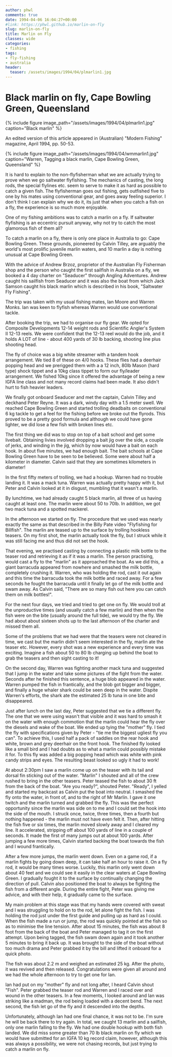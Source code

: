 ```yaml
---
author: phwl
comments: true
date: 1994-04-06 16:04:27+00:00
#link: https://phwl.github.io/marlin-on-fly
slug: marlin-on-fly
title: Marlin on Fly
classes: wide
categories:
- fishing
tags:
- fly-fishing
- australia
header:
  teaser: /assets/images/1994/04/plmarlin1.jpg
---
```

# Black marlin on fly, Cape Bowling Green, Queensland

{% include figure image_path="/assets/images/1994/04/plmarlin1.jpg" caption="Black marlin" %}

An edited version of this article appeared in (Australian) "Modern Fishing" magazine, April 1994, pp. 50-53.

<!-- more -->

{% include figure image_path="/assets/images/1994/04/wmmarlin1.jpg" caption="Warren, Tagging a black marlin, Cape Bowling Green, Queensland" %}

It is hard to explain to the non-flyfisherman what we are actually trying to prove when we go saltwater flyfishing. The mechanics of casting, the long rods, the special flylines etc. seem to serve to make it as hard as possible to catch a given fish. The flyfisherman goes out fishing, gets outfished five to one by his mates using conventional gear, and goes away feeling superior. I don't think I can explain why we do it, its just that when you catch a fish on a fly, the experience is so much more enjoyable.

One of my fishing ambitions was to catch a marlin on a fly. If saltwater flyfishing is an eccentric pursuit anyway, why not try to catch the most glamorous fish of them all?

To catch a marlin on a fly, there is only one place in Australia to go: Cape Bowling Green. These grounds, pioneered by Calvin Tilley, are arguably the world's most prolific juvenile marlin waters, and 10 marlin a day is nothing unusual at Cape Bowling Green.

With the advice of Andrew Brzoz, proprietor of the Australian Fly Fisherman shop and the person who caught the first sailfish in Australia on a fly, we booked a 4 day charter on "Seaducer" through Angling Adventures. Andrew caught his sailfish from Seaducer and it was also the boat from which Jack Samson caught his black marlin which is described in his book, "Saltwater Fly Fishing".

The trip was taken with my usual fishing mates, Ian Moore and Warren Monks. Ian was keen to flyfish whereas Warren would use conventional tackle.

After booking the trip, we had to organise our fly gear. We opted for Composite Developments 12-14 weight rods and Scientific Angler's System II 12-13 reels. We were confident that the 12-13 reel would do the job, and it holds A LOT of line - about 400 yards of 30 lb backing, shooting line plus shooting head.

The fly of choice was a big white streamer with a tandem hook arrangement. We tied 8 of these on 4/0 hooks. These flies had a deerhair popping head and we prerigged them with a a 12 inch, 80lb Mason (hard type) shock tippet and a 10kg class tippet to form our fly/leader arrangement. We fished 10kg since it offered the advantage of being a new IGFA line class and not many record claims had been made. It also didn't hurt to fish heavier leaders.

We finally got onboard Seaducer and met the captain, Calvin Tilley and deckhand Peter Reyne. It was a dark, windy day with a 1.5 meter swell. We reached Cape Bowling Green and started trolling deadbaits on conventional 6 kg tackle to get a feel for the fishing before we broke out the flyrods. This proved to be a pretty good
formula and although we could have gone lighter, we did lose a few fish with broken lines etc.

The first thing we did was to stop on top of a bait school and get some livebait. Obtaining livies involved dropping a bait jig over the side, a couple of jerks, and winding in the jig, which by now would have a bait on each hook. In about five minutes, we had enough bait. The bait schools at Cape Bowling Green have to be seen to be believed. Some were about half a kilometer in diameter. Calvin said that they are sometimes kilometers in diameter!

In the first fifty meters of trolling, we had a hookup. Warren had no trouble landing it. It was a mack tuna. Warren was actually pretty happy with it, but Peter and Calvin looked at it in disgust, mumbling that it wasn't a marlin.

By lunchtime, we had already caught 5 black marlin, all three of us having caught at least one. The marlin were about 50 to 70lb. In addition, we got two mack tuna and a spotted mackerel.

In the afternoon we started on fly. The procedure that we used was nearly exactly the same as that described in the Billy Pate video "Flyfishing for Billfish". The marlin are teased up to the surface by trolling hookless teasers. On my first shot, the marlin actually took the fly, but I struck while it was still facing me and thus did not set the hook.

That evening, we practised casting by connecting a plastic milk bottle to the teaser rod and retrieving it as if it was a marlin. The person practising, would cast a fly to the "marlin" as it approached the boat. As we did this, a giant barracuda appeared from nowhere and smashed the milk bottle, completely crushing it. Warren, who was holding the rod, cast it out again and this time the barracuda took the milk bottle and raced away. For a few seconds he fought the barracuda until it finally let go of the milk bottle and swam away. As Calvin said, "There are so many fish out here you can catch them on milk bottles!".

For the next four days, we tried and tried to get one on fly. We would troll at the unproductive times (and usually catch a few marlin) and then when the fish were on the bite (usually around the full tide), we would try the fly. We had about about sixteen shots up to the last afternoon of the charter and missed them all.

Some of the problems that we had were that the teasers were not cleared in time, we cast but the marlin didn't seem interested in the fly, marlin ate the teaser etc. However, every shot was a new experience and every time was exciting. Imagine a fish about 50 to 80 lb charging up behind the boat to grab the teasers and then sight casting to it!

On the second day, Warren was fighting another mack tuna and suggested that I jump in the water and take some pictures of the fight from the water. Seconds after he finished this sentence, a huge blob appeared in the water. Warren pumped the fish in frantically, and the blob got bigger and bigger, and finally a huge whaler shark could be seen deep in the water. Dispite Warren's efforts, the shark ate the estimated 25 lb tuna in one bite and disappeared.

Just after lunch on the last day, Peter suggested that we tie a different fly. The one that we were using wasn't that visible and it was hard to smash it on the water with enough commotion that the marlin could hear the fly over the diesels and wake of the boat. We ended up tying the "mother" fly. I tied the fly with specifications given by Peter - "tie me the biggest ugliest fly you can". To achieve this, I used half a pack of saddles on the rear hook and white, brown and grey deerhair on the front hook. The finished fly looked like a small bird and I had doubts as to what a marlin could possibly mistake it for. To this fly was added a big popping head which was white with pink candy strips and eyes. The resulting beast looked so ugly it had to work!

At about 2:30pm I saw a marlin come up on the teaser with its tail and dorsal fin sticking out of the water. "Marlin" I shouted and all of the crew rushed to bring in the other teasers. Peter teased the fish to about 30 ft from the back of the boat. "Are you ready?", shouted Peter. "Ready", I yelled and started my backcast as Calvin put the boat into neutral. I smashed the fly onto the water, in front of, and to the right of Mr Marlin. I gave it one twitch and the marlin turned and grabbed the fly. This was the perfect opportunity since the marlin was side on to me and I could set the hook into the side of the mouth. I struck once, twice, three times, then a fourth but nothing happened - the marlin must not have even felt it. Then, after hitting the fish five or six times, the marlin moved slowly away and I cleared my line.
It accelerated, stripping off about 100 yards of line in a couple of seconds. It made the first of many jumps out at about 100 yards. After jumping a few more times, Calvin started backing the boat towards the fish and I wound frantically.

After a few more jumps, the marlin went down. Even on a game rod, if a marlin fights by going down deep, it can take half an hour to raise it. On a fly rod, it would be many times worse. Luckily, this marlin only went down about 40 feet and we could see it easily in the clear waters at Cape Bowling Green. I gradually fought it to the surface by continually changing the direction of pull. Calvin also positioned the boat to always be fighting the fish from a different angle. During the entire fight, Peter was giving me advice, and with their help, it gradually came to the surface.

My main problem at this stage was that my hands were covered with sweat and I was struggling to hold on to the rod, let alone fight the fish. I was holding the rod just under the first guide and pulling up as hard as I could. When the fish made a run or jump, the rod was quickly pointed at the fish so as to minimise the line tension. After about 15 minutes, the fish was about 8 foot from the back of the boat and Peter managed to tag it on the first attempt. Upon being tagged, the fish swam down again and it took another 5 minutes to bring it back up. It was brought to the side of the boat without too much drama and Peter grabbed it by the bill and lifted it onboard for a quick photo.

The fish was about 2.2 m and weighed an estimated 25 kg. After the photo, it was revived and then released. Congratulations were given all around and we had the whole afternoon to try to get one for Ian.

Ian had put on my "mother" fly and not long after, I heard Calvin shout "Fish". Peter grabbed the teaser rod and Warren and I raced over and wound in the other teasers. In a few moments, I looked around and Ian was striking like a madman, the rod being loaded with a decent bend. The next second, the fish let go of the fly and it descended into the depths.

Unfortunately, although Ian had one final chance, it was not to be. I'm sure he will be back there to try again. In total, we caught 13 marlin and a sailfish, only one marlin falling to the fly. We had one double hookup with both fish landed. We did miss some greater than 70 lb black marlin on fly which we would have submitted for an IGFA 10 kg record claim, however, although this was always a possibility, we were not chasing records, but just trying to catch a marlin on fly.
